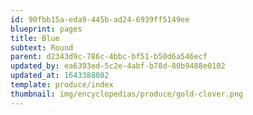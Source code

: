 ```yaml
---
id: 90fbb15a-eda9-445b-ad24-6939ff5149ee
blueprint: pages
title: Blue
subtext: Round
parent: d2343d9c-786c-4bbc-bf51-b50d6a546ecf
updated_by: ea6393ed-5c2e-4abf-b78d-80b9488e0102
updated_at: 1643388082
template: produce/index
thumbnail: img/encyclopedias/produce/gold-clover.png
---
```


